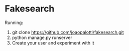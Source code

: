 # Fakesearch

Running:

1. git clone https://github.com/joaopalotti/fakesearch.git
2. python manage.py runserver
3. Create your user and experiment with it



